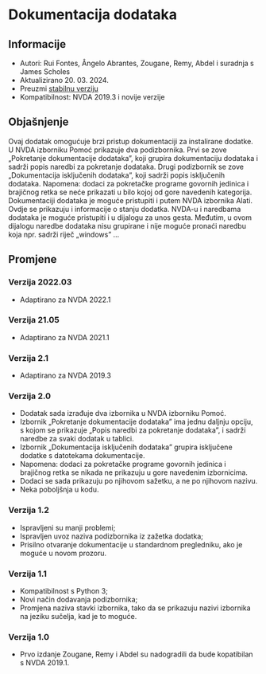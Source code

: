 # Dokumentacija dodataka #

## Informacije ##
* Autori: Rui Fontes, Ângelo Abrantes, Zougane, Remy, Abdel i suradnja s James Scholes
* Aktualizirano 20. 03. 2024.
* Preuzmi [stabilnu verziju][1]
* Kompatibilnost: NVDA 2019.3 i novije verzije

## Objašnjenje ##
Ovaj dodatak omogućuje brzi pristup dokumentaciji za instalirane dodatke. U NVDA izborniku Pomoć prikazuje dva podizbornika. Prvi se zove „Pokretanje dokumentacije dodataka”, koji grupira dokumentaciju dodataka i sadrži popis naredbi za pokretanje dodataka. Drugi podizbornik se zove „Dokumentacija isključenih dodataka”, koji sadrži popis isključenih dodataka. Napomena: dodaci za pokretačke programe govornih jedinica i brajičnog retka se neće prikazati u bilo kojoj od gore navedenih kategorija. Dokumentaciji dodataka je moguće pristupiti i putem NVDA izbornika Alati. Ovdje se prikazuju i informacije o stanju dodatka. NVDA-u i naredbama dodataka je moguće pristupiti i u dijalogu za unos gesta. Međutim, u ovom dijalogu naredbe dodataka nisu grupirane i nije moguće pronaći naredbu koja npr. sadrži riječ „windows” …

## Promjene ##

### Verzija 2022.03 ###
* Adaptirano za NVDA 2022.1

### Verzija 21.05 ###
* Adaptirano za NVDA 2021.1

### Verzija 2.1 ###
* Adaptirano za NVDA 2019.3

### Verzija 2.0 ###
* Dodatak sada izrađuje dva izbornika u NVDA izborniku Pomoć.
* Izbornik „Pokretanje dokumentacije dodataka” ima jednu daljnju opciju, s kojom se prikazuje „Popis naredbi za pokretanje dodataka”, i sadrži naredbe za svaki dodatak u tablici.
* Izbornik „Dokumentacija isključenih dodataka” grupira isključene dodatke s datotekama dokumentacije.
* Napomena: dodaci za pokretačke programe govornih jedinica i brajičnog retka se nikada ne prikazuju u gore navedenim izbornicima.
* Dodaci se sada prikazuju po njihovom sažetku, a ne po njihovom nazivu.
* Neka poboljšnja u kodu.

### Verzija 1.2 ###
* Ispravljeni su manji problemi;
* Ispravljen uvoz naziva podizbornika iz zažetka dodatka;
* Prisilno otvaranje dokumentacije u standardnom pregledniku, ako je moguće u novom prozoru.

### Verzija 1.1 ###
* Kompatibilnost s Python 3;
* Novi način dodavanja podizbornika;
* Promjena naziva stavki izbornika, tako da se prikazuju nazivi izbornika na jeziku sučelja, kad je to moguće.

### Verzija 1.0 ###
* Prvo izdanje Zougane, Remy i Abdel su nadogradili da bude kopatibilan s NVDA 2019.1.

[1]: https://github.com/ruifontes/addonsHelp/releases/download/2024.03.20/addonsHelp-2024.03.20.nvda-addon
